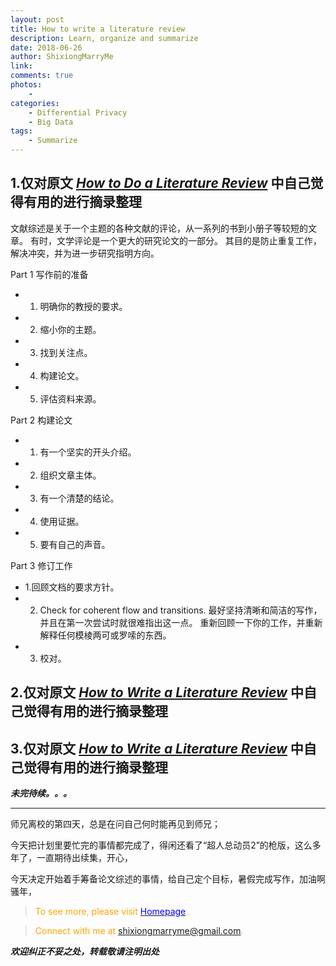 ```yaml
--- 
layout: post
title: How to write a literature review
description: Learn, organize and summarize 
date: 2018-06-26 
author: ShixiongMarryMe  
link: 
comments: true
photos:
    -
categories:
    - Differential Privacy
    - Big Data
tags: 
    - Summarize
--- 
```


## 1.仅对原文 *[How to Do a Literature Review](https://www.wikihow.com/Do-a-Literature-Review)* 中自己觉得有用的进行摘录整理

文献综述是关于一个主题的各种文献的评论，从一系列的书到小册子等较短的文章。 有时，文学评论是一个更大的研究论文的一部分。 其目的是防止重复工作，解决冲突，并为进一步研究指明方向。

Part 1 写作前的准备

- 1. 明确你的教授的要求。
- 2. 缩小你的主题。
- 3. 找到关注点。
- 4. 构建论文。
- 5. 评估资料来源。

Part 2 构建论文

- 1. 有一个坚实的开头介绍。
- 2. 组织文章主体。
- 3. 有一个清楚的结论。
- 4. 使用证据。
- 5. 要有自己的声音。

Part 3 修订工作

- 1.回顾文档的要求方针。
- 2. Check for coherent flow and transitions. 最好坚持清晰和简洁的写作，并且在第一次尝试时就很难指出这一点。 重新回顾一下你的工作，并重新解释任何模棱两可或罗嗦的东西。
- 3. 校对。

## 2.仅对原文 *[How to Write a Literature Review](http://bbs.pinggu.org/jg/wenxian_wenxianku_401437_1.html)* 中自己觉得有用的进行摘录整理

## 3.仅对原文 *[How to Write a Literature Review](https://wenku.baidu.com/view/f2335fdf85868762caaedd3383c4bb4cf7ecb7f3.html)* 中自己觉得有用的进行摘录整理

***未完待续。。。***

---

师兄离校的第四天，总是在问自己何时能再见到师兄；

今天把计划里要忙完的事情都完成了，得闲还看了“超人总动员2”的枪版，这么多年了，一直期待出续集，开心，

今天决定开始着手筹备论文综述的事情，给自己定个目标，暑假完成写作，加油啊骚年，

> <span style="color:orange"> To see more, please visit [<span style="color:blue">Homepage</span>](https://ShixiongMarryMe.github.io/). </span>

> <span style="color:orange"> Connect with me at <span style="color:blue"><shixiongmarryme@gmail.com></span>. </span>


__*欢迎纠正不妥之处，转载敬请注明出处*__

[comment]: <> (&nbsp;这是空行)

[//]: <> (&#160;这是空格)

[//]: # (This may be the most platform independent comment)

[^_^]:
    &nbsp;这是空行

[>_<]:
    &#160;这是空格

[>_>]:
    3
<script type="text/javascript" async src="https://cdn.mathjax.org/mathjax/latest/MathJax.js?config=TeX-MML-AM_CHTML">
</script>
